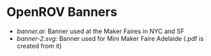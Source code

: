 OpenROV Banners
===

- *banner.ai*: Banner used at the Maker Faires in NYC and SF
- *banner-2.svg*: Banner used for Mini Maker Faire Adelaide (.pdf is created from it)